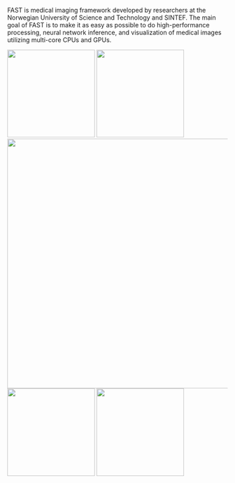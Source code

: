 FAST is medical imaging framework developed by researchers at the Norwegian University of Science and Technology and SINTEF. 
The main goal of FAST is to make it as easy as possible to do high-performance processing, neural network inference, and visualization of medical images utilizing multi-core CPUs and GPUs.


[<img src="https://fast-imaging.github.io/alpha_blending_volume_renderer_CT.jpg" height="200">](https://fast-imaging.github.io/python-tutorial-mri-ct.html#autotoc_md116) [<img src="https://fast-imaging.github.io/rotating_3D.gif" height="200">](https://fast-imaging.github.io/create_rotating_3D_gif_8py-example.html) 
[<img src="https://fast-imaging.github.io/real_time_line_plotter.jpg" width="570">](https://fast-imaging.github.io/real_time_line_plotter_8py-example.html)
[<img src="https://fast-imaging.github.io/nuclei_segmentation.jpg" height="200">](https://fast-imaging.github.io/python-tutorial-wsi.html#autotoc_md172) [<img src="https://fast-imaging.github.io/open_wsi.jpg" height="200">](https://fast-imaging.github.io/load_and_display_wsi_8py-example.html)
